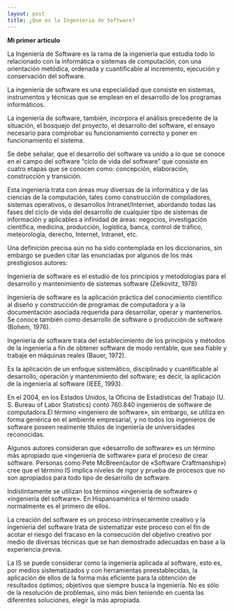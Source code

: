 ```yaml
---
layout: post
title: ¿Que es la Ingenieria de Software?
---
```


**Mi primer articulo**


La Ingeniería de Software es la rama de la ingeniería que estudia todo lo relacionado con
la informática o  sistemas de computación, con una orientación metódica, ordenada y
cuantificable al incremento, ejecución y conservación del software.

La ingeniería de software es una especialidad que consiste en sistemas, instrumentos y
técnicas que se emplean en el desarrollo de los programas informáticos.

La ingeniería de software, también, incorpora el análisis precedente de la situación, el
bosquejo del proyecto, el desarrollo del software, el ensayo necesario para comprobar  su
funcionamiento correcto y poner en funcionamiento el sistema.

Se debe señalar, que el desarrollo del software va unido a lo que se conoce en el campo del
software “ciclo de vida del software” que consiste en cuatro etapas que se conocen como:
concepción, elaboración, construcción y transición.

Esta ingeniería trata con áreas muy diversas de la informática y de las ciencias de la computación, tales como construcción de compiladores, sistemas operativos, o desarrollos Intranet/Internet, abordando todas las fases del ciclo de vida del desarrollo de cualquier tipo de sistemas de información y aplicables a infinidad de áreas: negocios, investigación científica, medicina, producción, logística, banca, control de tráfico, meteorología, derecho, Internet, Intranet, etc.

Una definición precisa aún no ha sido contemplada en los diccionarios, sin embargo se pueden citar las enunciadas por algunos de los más prestigiosos autores:

Ingeniería de software es el estudio de los principios y metodologías para el desarrollo y mantenimiento de sistemas software (Zelkovitz, 1978)

Ingeniería de software es la aplicación práctica del conocimiento científico al diseño y construcción de programas de computadora y a la documentación asociada requerida         para desarrollar, operar y mantenerlos. Se conoce también como desarrollo de software o producción de software (Bohem, 1976).

Ingeniería de software trata del establecimiento de los principios y métodos de la ingeniería a fin de obtener software de modo rentable, que sea fiable y trabaje en             máquinas reales (Bauer, 1972).

Es la aplicación de un enfoque sistemático, disciplinado y cuantificable al desarrollo, operación y mantenimiento del software; es decir, la aplicación de la ingeniería al      software (IEEE, 1993).


En el 2004, en los Estados Unidos, la Oficina de Estadísticas del Trabajo (U. S. Bureau of Labor Statistics) contó 760.840 ingenieros de software de computadora.El término «ingeniero de software», sin embargo, se utiliza en forma genérica en el ambiente empresarial, y no todos los ingenieros de software poseen realmente títulos de ingeniería de universidades reconocidas.

Algunos autores consideran que «desarrollo de software» es un término más apropiado que «ingeniería de software» para el proceso de crear software. Personas como Pete McBreen(autor de «Software Craftmanship») cree que el término IS implica niveles de rigor y prueba de procesos que no son apropiados para todo tipo de desarrollo de software.

Indistintamente se utilizan los términos «ingeniería de software» o «ingeniería del software». En Hispanoamérica el término usado normalmente es el primero de ellos.

La creación del software es un proceso intrínsecamente creativo y la ingeniería del software trata de sistematizar este proceso con el fin de acotar el riesgo del fracaso en la consecución del objetivo creativo por medio de diversas técnicas que se han demostrado adecuadas en base a la experiencia previa.

La IS se puede considerar como la ingeniería aplicada al software, esto es, por medios sistematizados y con herramientas preestablecidas, la aplicación de ellos de la forma más eficiente para la obtención de resultados óptimos; objetivos que siempre busca la ingeniería. No es sólo de la resolución de problemas, sino más bien teniendo en cuenta las diferentes soluciones, elegir la más apropiada.
